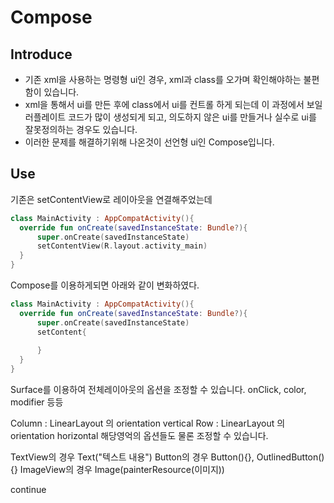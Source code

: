 # Compose

## Introduce
  - 기존 xml을 사용하는 명령형 ui인 경우, xml과 class를 오가며 확인해야하는 불편함이 있습니다.
  - xml을 통해서 ui를 만든 후에 class에서 ui를 컨트롤 하게 되는데 이 과정에서 보일러플레이트 코드가 많이 생성되게 되고, 의도하지 않은 ui를 만들거나 실수로 ui를 잘못정의하는 경우도 있습니다.
  - 이러한 문제를 해결하기위해 나온것이 선언형 ui인 Compose입니다.

## Use
기존은 setContentView로 레이아웃을 연결해주었는데

```kotlin
class MainActivity : AppCompatActivity(){
  override fun onCreate(savedInstanceState: Bundle?){
      super.onCreate(savedInstanceState)
      setContentView(R.layout.activity_main)
  }
}
```

Compose를 이용하게되면 아래와 같이 변화하였다.

```kotlin
class MainActivity : AppCompatActivity(){
  override fun onCreate(savedInstanceState: Bundle?){
      super.onCreate(savedInstanceState)
      setContent{
          
      }
  }
}
```

Surface를 이용하여 전체레이아웃의 옵션을 조정할 수 있습니다.
onClick, color, modifier 등등

Column : LinearLayout 의 orientation vertical
Row : LinearLayout 의 orientation horizontal
해당영억의 옵션들도 물론 조정할 수 있습니다.

TextView의 경우 Text("텍스트 내용")
Button의 경우 Button(){}, OutlinedButton(){}
ImageView의 경우 Image(painterResource(이미지))

continue
